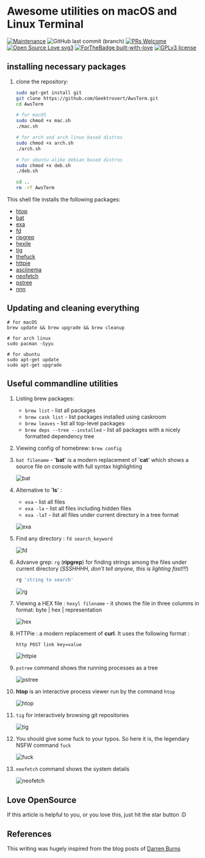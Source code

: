 # Awesome utilities on macOS and Linux Terminal

[![Maintenance](https://img.shields.io/badge/Maintained%3F-yes-green.svg?style=for-the-badge)](https://GitHub.com/YAS-opensource/BookMan/graphs/commit-activity)
![GitHub last commit (branch)](https://img.shields.io/github/last-commit/YAS-opensource/BookMan/master.svg?style=for-the-badge)
[![PRs Welcome](https://img.shields.io/badge/PRs-welcome-brightgreen.svg?style=for-the-badge)](http://makeapullrequest.com)
[![Open Source Love svg3](https://badges.frapsoft.com/os/v3/open-source.svg?v=103)](https://github.com/ellerbrock/open-source-badges/)
[![ForTheBadge built-with-love](http://ForTheBadge.com/images/badges/built-with-love.svg)](https://GitHub.com/Naereen/)
[![GPLv3 license](https://img.shields.io/badge/License-GPLv3-blue.svg?style=for-the-badge)](http://perso.crans.org/besson/LICENSE.html)

## installing necessary packages

1. clone the repository:

    ```bash
    sudo apt-get install git
    git clone https://github.com/Geektrovert/AwsTerm.git
    cd AwsTerm

    # for macOS
    sudo chmod +x mac.sh
    ./mac.sh

    # for arch and arch linux based distros
    sudo chmod +x arch.sh
    ./arch.sh

    # for ubuntu alike debian based distros
    sudo chmod +x deb.sh
    ./deb.sh

    cd ..
    rm -rf AwsTerm
    ```

This shell file installs the following packages:

- [htop](https://hisham.hm/htop/)
- [bat](https://github.com/sharkdp/bat)
- [exa](https://github.com/ogham/exa)
- [fd](https://github.com/sharkdp/fd)
- [ripgrep](https://github.com/BurntSushi/ripgrep)
- [hexile](https://github.com/sharkdp/hexyl)
- [tig](https://github.com/jonas/tig)
- [thefuck](https://github.com/nvbn/thefuck)
- [httpie](https://httpie.org/)
- [asciinema](https://asciinema.org)
- [neofetch](https://github.com/dylanaraps/neofetch)
- [pstree](https://linux.die.net/man/1/pstree)
- [nnn](https://github.com/jarun/nnn)

## Updating and cleaning everything

    # for macOS
    brew update && brew upgrade && brew cleanup

    # for arch linux
    sudo pacman -Syyu

    # for ubuntu
    sudo apt-get update
    sudo apt-get upgrade

## Useful commandline utilities

1. Listing brew packages:

    - `brew list` - list all packages
    - `brew cask list` - list packages installed using caskroom
    - `brew leaves` - list all top-level packages
    - `brew deps --tree --installed` - list all packages with a nicely formatted dependency tree

2. Viewing config of homebrew: `brew config`

3. `bat filename` - '**bat**' is a modern replacement of '**cat**' which shows a source file on console with full syntax highlighting

    ![bat](assets/bat.svg)

4. Alternative to '**ls**' :
    - `exa` - list all files
    - `exa -la` - list all files including hidden files
    - `exa -laT` - list all files under current directory in a tree format

    ![exa](assets/exa.svg)

5. Find any directory : `fd search_keyword`

    ![fd](assets/fd.svg)

6. Advanve grep: `rg` (**ripgrep**) for finding strings among the files under current directory (_SSSHHHH, don't tell anyone, this is lighting fast!!!_)

    ```bash
    rg 'string to search'
    ```

    ![rg](assets/rg.svg)

7. Viewing a HEX file : `hexyl filename` - it shows the file in three columns in format: byte | hex | representation

    ![hex](assets/hexyl.gif)

8. HTTPie : a modern replacement of **curl**. It uses the following format :

    ```bash
    http POST link key=value
    ```

    ![httpie](assets/httpie.gif)

9. `pstree` command shows the running processes as a tree

    ![pstree](assets/pstree.svg)

10. **htop** is an interactive process viewer run by the command `htop`

    ![htop](assets/htop.svg)

11. `tig` for interactively browsing git repositories

    ![tig](assets/tig.gif)

12. You should give some fuck to your typos. So here it is, the legendary NSFW command `fuck`

    ![fuck](assets/fuck.gif)

13. `neofetch` command shows the system details

    ![neofetch](assets/neo.png)
    
## Love OpenSource

If this article is helpful to you, or you love this, just hit the star button :D

## References

This writing was hugely inspired from the blog posts of [Darren Burns](https://github.com/darrenburns)
